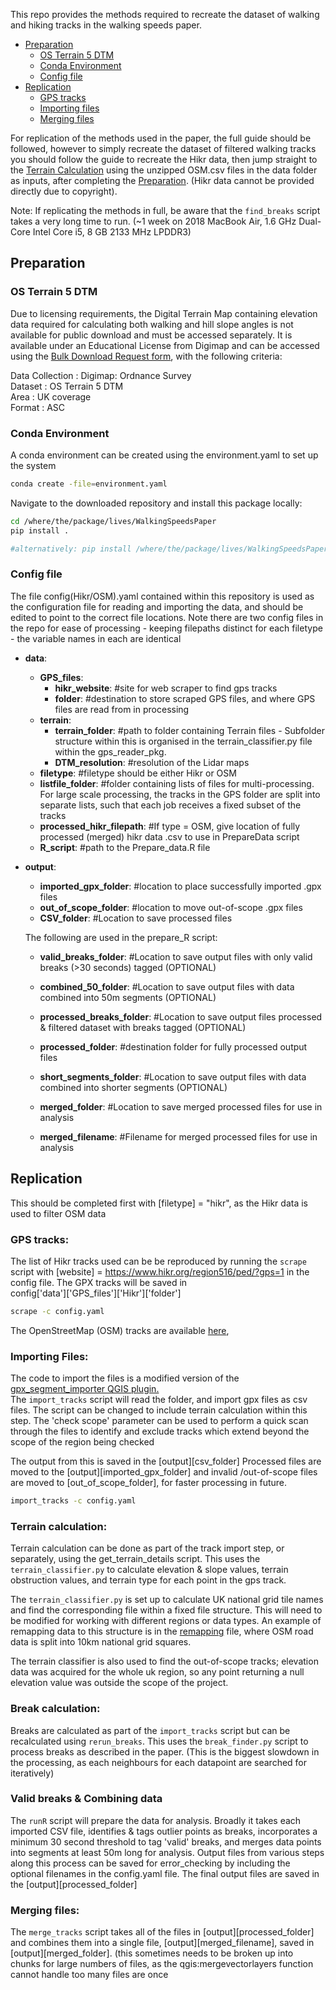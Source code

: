 This repo provides the methods required to recreate the dataset of walking and hiking tracks in the walking speeds paper.

- [Preparation](#preparation)
    - [OS Terrain 5 DTM](#os-terrain-5-dtm)
    - [Conda Environment](#conda-environment)
    - [Config file](#config-file)
- [Replication](#replication)
    - [GPS tracks](#gps-tracks)
    - [Importing files](#importing-files)
    - [Merging files](#merging-files)
    
For replication of the methods used in the paper, the full guide should be followed, 
however to simply recreate the dataset of filtered walking tracks you should follow the guide to recreate the Hikr data, 
then jump straight to the [Terrain Calculation](#terrain-calculation) using the unzipped OSM.csv files in the data folder as inputs,
after completing the [Preparation](#preparation). (Hikr data cannot be provided directly due to copyright).
 
Note: If replicating the methods in full, be aware that the ```find_breaks``` script takes a very long time to run. 
(~1 week on 2018 MacBook Air, 1.6 GHz Dual-Core Intel Core i5, 8 GB 2133 MHz LPDDR3)


## Preparation

### OS Terrain 5 DTM

Due to licensing requirements, the Digital Terrain Map containing elevation data required for calculating both walking and hill slope angles 
is not available for public download and must be accessed separately. It is available under an Educational License from Digimap and can be 
accessed using the [Bulk Download Request form](https://goo.gl/FxyyFs),
with the following criteria:

Data Collection : Digimap: Ordnance Survey  
Dataset : OS Terrain 5 DTM  
Area : UK coverage  
Format : ASC

### Conda Environment

A conda environment can be created using the environment.yaml to set up the system 

```Bash
conda create -file=environment.yaml
```
Navigate to the downloaded repository and install this package locally:

```Bash
cd /where/the/package/lives/WalkingSpeedsPaper
pip install .

#alternatively: pip install /where/the/package/lives/WalkingSpeedsPaper
```

### Config file

The file config(Hikr/OSM).yaml contained within this repository is used as the configuration file
for reading and importing the data, and should be edited to point to the correct file locations.
Note there are two config files in the repo for ease of processing - keeping filepaths distinct for each filetype - the variable names in each are identical


- **data**:
  - **GPS_files**:
    - **hikr_website**: #site for web scraper to find gps tracks
    - **folder**: #destination to store scraped GPS files, and where GPS files are read from in processing
  - **terrain**:
    - **terrain_folder**: #path to folder containing Terrain files - Subfolder structure within this is organised in the terrain_classifier.py file within the gps_reader_pkg.
    - **DTM_resolution**: #resolution of the Lidar maps
  - **filetype**:  #filetype should be either Hikr or OSM
  - **listfile_folder**: #folder containing lists of files for multi-processing. For large scale processing, the tracks in the GPS folder are split into separate lists, such that each job receives a fixed subset of the tracks
  - **processed_hikr_filepath**: #If type = OSM, give location of fully processed (merged) hikr data .csv to use in PrepareData script
  - **R_script**: #path to the Prepare_data.R file
- **output**:
  - **imported_gpx_folder**: #location to place successfully imported .gpx files
  - **out_of_scope_folder**: #location to move out-of-scope .gpx files
  - **CSV_folder**: #Location to save processed files

  The following are used in the prepare_R script:
  - **valid_breaks_folder**: #Location to save output files with only valid breaks (>30 seconds) tagged (OPTIONAL)
  - **combined_50_folder**: #Location to save output files with data combined into 50m segments (OPTIONAL)
  - **processed_breaks_folder**:  #Location to save output files processed & filtered dataset with breaks tagged (OPTIONAL)
  - **processed_folder**: #destination folder for fully processed output files 
  - **short_segments_folder**: #Location to save output files with data combined into shorter segments (OPTIONAL)
    
  - **merged_folder**: #Location to save merged processed files for use in analysis
  - **merged_filename**: #Filename for merged processed files for use in analysis

## Replication

This should be completed first with [filetype] = "hikr", as the Hikr data is used to filter OSM data

### GPS tracks:

The list of Hikr tracks used can be be reproduced by running the ```scrape``` script with 
[website] = https://www.hikr.org/region516/ped/?gps=1 in the config file. The GPX tracks will be saved in  
config['data']['GPS_files']['Hikr']['folder']

```Bash
scrape -c config.yaml
```

The OpenStreetMap (OSM) tracks are available [here](http://zverik.openstreetmap.ru/gps/files/extracts/europe/great_britain.tar.xz),

### Importing Files:

The code to import the files is a modified version of the [gpx_segment_importer
QGIS plugin.](https://github.com/SGroe/gpx-segment-importer)  
The ```import_tracks``` script will read the folder, and import gpx files as csv files. The script can be changed to include terrain calculation within this step. The 'check scope' parameter can be used to perform a quick scan through the files to identify and exclude tracks which extend beyond the scope of the region being checked

The output from this is saved in the [output][csv_folder]
Processed files are moved to the [output][imported_gpx_folder] and invalid /out-of-scope files are moved to [out_of_scope_folder], for faster processing in future.

```Bash
import_tracks -c config.yaml
```
### Terrain calculation:

Terrain calculation can be done as part of the track import step, or separately, using the get_terrain_details script. This uses the ```terrain_classifier.py``` to calculate elevation & slope values, terrain obstruction values, and terrain type for each point in the gps track.

The ```terrain_classifier.py``` is set up to calculate UK national grid tile names and find the corresponding file within a fixed file structure. This will need to be modified for working with different regions or data types. An example of remapping data to this structure is in the [remapping](https://github.com/AndrewWood94/PhDThesis/blob/main/Remapping/OSMToNationalGrid.py) file, where OSM road data is split into 10km national grid squares.

The terrain classifier is also used to find the out-of-scope tracks; elevation data was acquired for the whole uk region, so any point returning a null elevation value was outside the scope of the project.

### Break calculation:

Breaks are calculated as part of the ```import_tracks``` script but can be recalculated using ```rerun_breaks```. This uses the ```break_finder.py``` script to process breaks as described in the paper. (This is the biggest slowdown in the processing, as each neighbours for each datapoint are searched for iteratively)

### Valid breaks & Combining data

The ```runR``` script will prepare the data for analysis. Broadly it takes each imported CSV file, identifies & tags outlier points as breaks, incorporates a minimum 30 second threshold to tag 'valid' breaks, and merges data points into segments at least 50m long for analysis. Output files from various steps along this process can be saved for error_checking by including the optional filenames in the config.yaml file. The final output files are saved in the [output][processed_folder] 

### Merging files:

The ```merge_tracks``` script takes all of the files in [output][processed_folder] 
and combines them into a single file, [output][merged_filename], saved in [output][merged_folder]. (this sometimes needs to be broken up into chunks for large numbers of files, as the qgis:mergevectorlayers function cannot handle too many files are once
